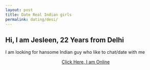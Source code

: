 ```yaml
---
layout: post
title: Date Real Indian girls
permalink: dating/desi/
---
```


<div class="jumbotron">
  <h2> Hi, I am Jesleen, 22 Years from Delhi </h2>
  <p> I am looking for hansome Indian guy who like to chat/date with me </p>
  <center>
  <p><a class="btn btn-primary btn-lg" href="http://mmtrkpy.com/mt/w2a4z27484s233t224q2u234/" role="button"> Click Here, I am Online </a></p>
 </center>
</div>

